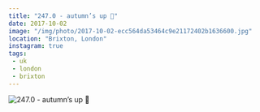 ```yaml
---
title: "247.0 - autumn’s up 🍂"
date: 2017-10-02
image: "/img/photo/2017-10-02-ecc564da53464c9e21172402b1636600.jpg"
location: "Brixton, London"
instagram: true
tags:
 - uk
 - london
 - brixton
---
```


![247.0 - autumn’s up 🍂](/img/photo/2017-10-02-ecc564da53464c9e21172402b1636600.jpg)
